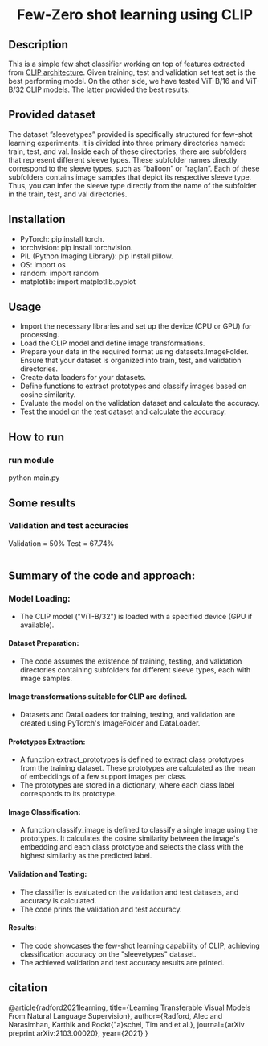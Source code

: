 <div align="center">    
 
# Few-Zero shot learning using CLIP

</div>
 
## Description   
This is a simple few shot classifier working on top of features extracted from [CLIP architecture](https://github.com/openai/CLIP). Given training, test and validation set test set is the best performing model. On the other side, we have tested ViT-B/16 and ViT-B/32 CLIP models. The latter provided the best results.

## Provided dataset

The dataset ”sleevetypes” provided is specifically structured for few-shot learning
experiments. It is divided into three primary directories named: train,
test, and val. Inside each of these directories, there are subfolders that represent
different sleeve types. These subfolder names directly correspond to the
sleeve types, such as ”balloon” or ”raglan”. Each of these subfolders contains
image samples that depict its respective sleeve type. Thus, you can infer the
sleeve type directly from the name of the subfolder in the train, test, and val
directories.

## Installation

- PyTorch: pip install torch.
- torchvision: pip install torchvision.
- PIL (Python Imaging Library): pip install pillow.
- OS: import os
- random: import random
- matplotlib: import matplotlib.pyplot

## Usage

- Import the necessary libraries and set up the device (CPU or GPU) for processing.
- Load the CLIP model and define image transformations.
- Prepare your data in the required format using datasets.ImageFolder. Ensure that your dataset is organized into train, test, and validation directories.
- Create data loaders for your datasets.
- Define functions to extract prototypes and classify images based on cosine similarity.
- Evaluate the model on the validation dataset and calculate the accuracy.
- Test the model on the test dataset and calculate the accuracy.

## How to run

### run module

python main.py

## Some results

### Validation and test accuracies

Validation = 50%
Test = 67.74%

```

```

## Summary of the code and approach:

### Model Loading:

- The CLIP model ("ViT-B/32") is loaded with a specified device (GPU if available).

#### Dataset Preparation:

- The code assumes the existence of training, testing, and validation directories containing subfolders for different sleeve types, each with image samples.

#### Image transformations suitable for CLIP are defined.

- Datasets and DataLoaders for training, testing, and validation are created using PyTorch's ImageFolder and DataLoader.

#### Prototypes Extraction:

- A function extract_prototypes is defined to extract class prototypes from the training dataset. These prototypes are calculated as the mean of embeddings of a few support images per class.
- The prototypes are stored in a dictionary, where each class label corresponds to its prototype.

#### Image Classification:

- A function classify_image is defined to classify a single image using the prototypes. It calculates the cosine similarity between the image's embedding and each class prototype and selects the class with the highest similarity as the predicted label.

#### Validation and Testing:

- The classifier is evaluated on the validation and test datasets, and accuracy is calculated.
- The code prints the validation and test accuracy.

#### Results:

- The code showcases the few-shot learning capability of CLIP, achieving classification accuracy on the "sleevetypes" dataset.
- The achieved validation and test accuracy results are printed.

## citation

@article{radford2021learning,
title={Learning Transferable Visual Models From Natural Language Supervision},
author={Radford, Alec and Narasimhan, Karthik and Rockt{\"a}schel, Tim and et al.},
journal={arXiv preprint arXiv:2103.00020},
year={2021}
}
